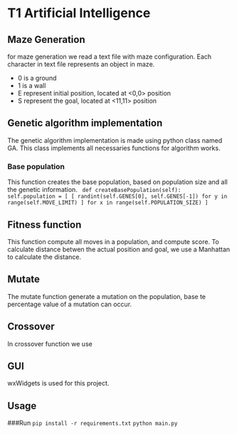 # T1 Artificial Intelligence
## Maze Generation
for maze generation we read a text file with maze configuration. Each character in text file
represents an object in maze.</br>

<ul>
<li>0 is a ground</li>
<li>1 is a wall</li>
<li>E represent initial position, located at <0,0> position</li>
<li>S represent the goal, located at <11,11> position</li>
</ul>
 
## Genetic algorithm implementation
The genetic algorithm implementation is made using python class named GA.
This class implements all necessaries functions for algorithm works.
### Base population
This function creates the base population, based on population size and all the genetic information.
`` def createBasePopulation(self):
        self.population = [
            [
                randint(self.GENES[0], self.GENES[-1]) for y in range(self.MOVE_LIMIT)
            ] for x in range(self.POPULATION_SIZE)
        ]``
## Fitness function
This function compute all moves in a population, and compute score.
To calculate distance betwen the actual position and goal, 
we use a Manhattan to calculate the distance.
## Mutate
The mutate function generate a mutation on the population, base te percentage value of a mutation can occur.
## Crossover
In crossover function we use
## GUI
wxWidgets is used for this project.  
## Usage
###Run
``pip install -r requirements.txt``
``python main.py``
